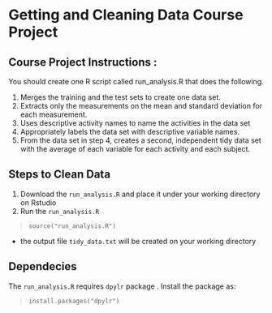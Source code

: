 # Getting and Cleaning Data Course Project

## Course Project Instructions :
You should create one R script called run_analysis.R that does the following. 
1) Merges the training and the test sets to create one data set.
2) Extracts only the measurements on the mean and standard deviation for each measurement. 
3) Uses descriptive activity names to name the activities in the data set
4) Appropriately labels the data set with descriptive variable names. 
5) From the data set in step 4, creates a second, independent tidy data set with the average of each variable for each activity and each subject.

## Steps to Clean Data
1) Download the ```run_analysis.R``` and place it under your working directory on Rstudio
2) Run the ```run_analysis.R```
  > ```source("run_analysis.R")```
  - the output file ```tidy_data.txt``` will be created on your working directory
  
## Dependecies 
The ```run_analysis.R``` requires ```dpylr``` package . Install the package as: 
  > ```install.packages("dpylr")```
